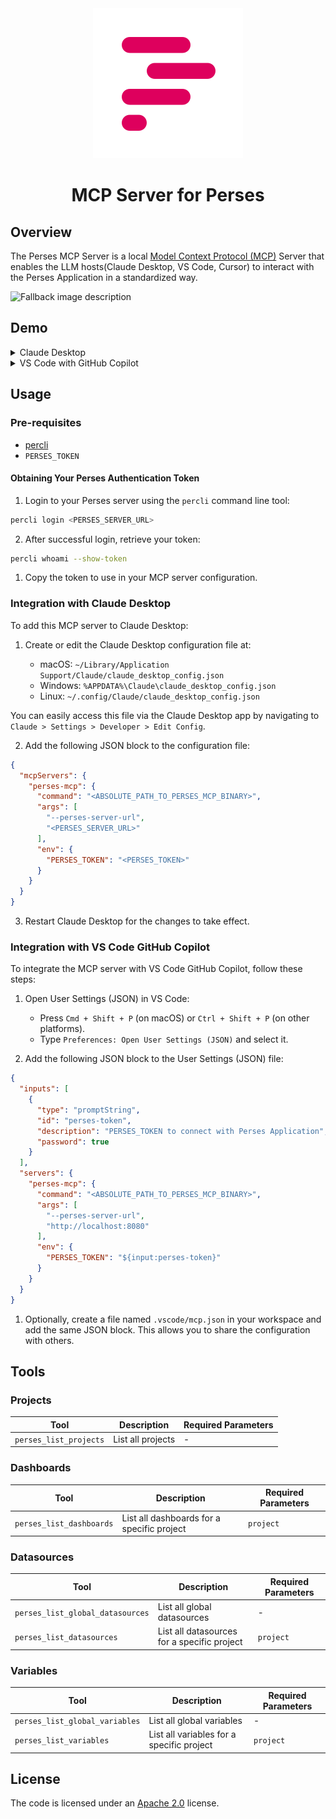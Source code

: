 <div align="center">
<img src="https://raw.githubusercontent.com/perses/perses/main/docs/images/perses_logo_cropped.svg" alt="Perses">
    <h1 align="center">MCP Server for Perses</h1>
</div>

## Overview

The Perses MCP Server is a local [Model Context Protocol (MCP)](https://modelcontextprotocol.io/introduction) Server that enables the LLM hosts(Claude Desktop, VS Code, Cursor) to interact with the Perses Application in a standardized way.

<picture>
  <source media="(prefers-color-scheme: dark)" srcset="https://github.com/user-attachments/assets/d691a924-c53d-408d-a3f9-a029f3fa6dc2">
  <source media="(prefers-color-scheme: light)" srcset="https://github.com/user-attachments/assets/416409df-9045-41f3-b10b-91df3020af1f">
  <img alt="Fallback image description" src="https://github.com/user-attachments/assets/416409df-9045-41f3-b10b-91df3020af1f">
</picture>

## Demo

<details>
<summary> Claude Desktop</summary>
  
https://github.com/user-attachments/assets/d0ba1b03-42a1-4d70-9bb3-5a56c4193e93
</details>

<details>
<summary>VS Code with GitHub Copilot</summary>

https://github.com/user-attachments/assets/b80c354a-8006-4e1f-b7f4-e123002f7dc3
</details>


## Usage

### Pre-requisites
- [percli](https://perses.dev/perses/docs/cli/)
- `PERSES_TOKEN`

#### Obtaining Your Perses Authentication Token

1. Login to your Perses server using the `percli` command line tool:

```bash
percli login <PERSES_SERVER_URL>
```

2. After successful login, retrieve your token:
```bash
percli whoami --show-token
```

1. Copy the token to use in your MCP server configuration.

### Integration with Claude Desktop

To add this MCP server to Claude Desktop:

1. Create or edit the Claude Desktop configuration file at:

   - macOS: `~/Library/Application Support/Claude/claude_desktop_config.json`
   - Windows: `%APPDATA%\Claude\claude_desktop_config.json`
   - Linux: `~/.config/Claude/claude_desktop_config.json`
   
You can easily access this file via the Claude Desktop app by navigating to `Claude > Settings > Developer > Edit Config`.

2. Add the following JSON block to the configuration file:

```json
{
  "mcpServers": {
    "perses-mcp": {
      "command": "<ABSOLUTE_PATH_TO_PERSES_MCP_BINARY>",
      "args": [
        "--perses-server-url",
        "<PERSES_SERVER_URL>"
      ],
      "env": {
        "PERSES_TOKEN": "<PERSES_TOKEN>"
      }
    }
  }
}
```
3. Restart Claude Desktop for the changes to take effect.

### Integration with VS Code GitHub Copilot

To integrate the MCP server with VS Code GitHub Copilot, follow these steps:

1. Open User Settings (JSON) in VS Code:
   - Press `Cmd + Shift + P` (on macOS) or `Ctrl + Shift + P` (on other platforms).
   - Type `Preferences: Open User Settings (JSON)` and select it.

2. Add the following JSON block to the User Settings (JSON) file:

```json
{
  "inputs": [
    {
      "type": "promptString",
      "id": "perses-token",
      "description": "PERSES_TOKEN to connect with Perses Application",
      "password": true
    }
  ],
  "servers": {
    "perses-mcp": {
      "command": "<ABSOLUTE_PATH_TO_PERSES_MCP_BINARY>",
      "args": [
        "--perses-server-url",
        "http://localhost:8080"
      ],
      "env": {
        "PERSES_TOKEN": "${input:perses-token}"
      }
    }
  }
}
```

1. Optionally, create a file named `.vscode/mcp.json` in your workspace and add the same JSON block. This allows you to share the configuration with others.

## Tools

### Projects

| Tool                   | Description       | Required Parameters |
| ---------------------- | ----------------- | ------------------- |
| `perses_list_projects` | List all projects | -                   |

### Dashboards

| Tool                     | Description                                | Required Parameters |
| ------------------------ | ------------------------------------------ | ------------------- |
| `perses_list_dashboards` | List all dashboards for a specific project | `project`           |


### Datasources

| Tool                             | Description                                 | Required Parameters |
| -------------------------------- | ------------------------------------------- | ------------------- |
| `perses_list_global_datasources` | List all global datasources                 | -                   |
| `perses_list_datasources`        | List all datasources for a specific project | `project`           |

### Variables

| Tool                           | Description                               | Required Parameters |
| ------------------------------ | ----------------------------------------- | ------------------- |
| `perses_list_global_variables` | List all global variables                 | -                   |
| `perses_list_variables`        | List all variables for a specific project | `project`           |


## License

The code is licensed under an [Apache 2.0](./LICENSE) license.
